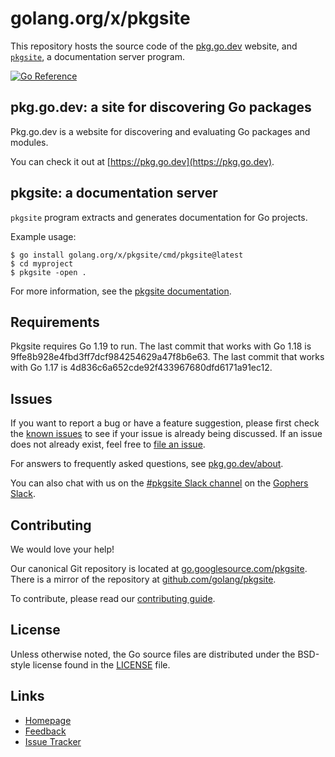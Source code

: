 # golang.org/x/pkgsite

This repository hosts the source code of the [pkg.go.dev](https://pkg.go.dev) website,
and [`pkgsite`](https://pkg.go.dev/golang.org/x/pkgsite/cmd/pkgsite), a documentation
server program.

[![Go Reference](https://pkg.go.dev/badge/golang.org/x/pkgsite.svg)](https://pkg.go.dev/golang.org/x/pkgsite)

## pkg.go.dev: a site for discovering Go packages

Pkg.go.dev is a website for discovering and evaluating Go packages and modules.

You can check it out at [https://pkg.go.dev](https://pkg.go.dev).

## pkgsite: a documentation server

`pkgsite` program extracts and generates documentation for Go projects.

Example usage:

```
$ go install golang.org/x/pkgsite/cmd/pkgsite@latest
$ cd myproject
$ pkgsite -open .
```

For more information, see the [pkgsite documentation](https://pkg.go.dev/golang.org/x/pkgsite/cmd/pkgsite).

## Requirements

Pkgsite requires Go 1.19 to run.
The last commit that works with Go 1.18 is
9ffe8b928e4fbd3ff7dcf984254629a47f8b6e63.
The last commit that works with Go 1.17 is
4d836c6a652cde92f433967680dfd6171a91ec12.

## Issues

If you want to report a bug or have a feature suggestion, please first check
the [known issues](https://github.com/golang/go/labels/pkgsite) to see if your
issue is already being discussed. If an issue does not already exist, feel free
to [file an issue](https://golang.org/s/pkgsite-feedback).

For answers to frequently asked questions, see [pkg.go.dev/about](https://pkg.go.dev/about).

You can also chat with us on the
[#pkgsite Slack channel](https://gophers.slack.com/archives/C0166L4QGJV) on the
[Gophers Slack](https://invite.slack.golangbridge.org).

## Contributing

We would love your help!

Our canonical Git repository is located at
[go.googlesource.com/pkgsite](https://go.googlesource.com/pkgsite).
There is a mirror of the repository at
[github.com/golang/pkgsite](https://github.com/golang/pkgsite).

To contribute, please read our [contributing guide](CONTRIBUTING.md).

## License

Unless otherwise noted, the Go source files are distributed under the BSD-style
license found in the [LICENSE](LICENSE) file.

## Links

- [Homepage](https://pkg.go.dev)
- [Feedback](https://golang.org/s/pkgsite-feedback)
- [Issue Tracker](https://golang.org/s/pkgsite-issues)
